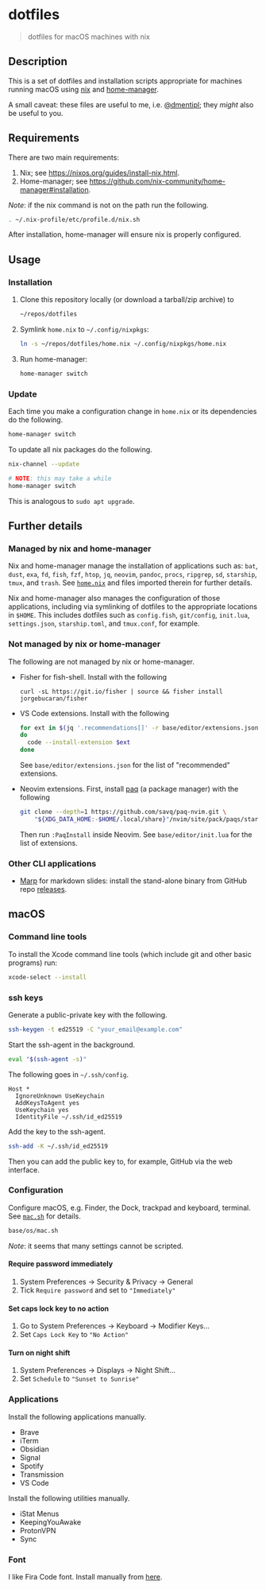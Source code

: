 # dotfiles

> dotfiles for macOS machines with nix

## Description

This is a set of dotfiles and installation scripts appropriate for machines running macOS using [nix](https://nixos.org/) and [home-manager](https://github.com/nix-community/home-manager).

A small caveat: these files are useful to me, i.e. [@dmentipl](https://github.com/dmentipl); they *might* also be useful to you.

## Requirements

There are two main requirements:

1. Nix; see <https://nixos.org/guides/install-nix.html>.
2. Home-manager; see <https://github.com/nix-community/home-manager#installation>.

*Note*: if the nix command is not on the path run the following.

```zsh
. ~/.nix-profile/etc/profile.d/nix.sh
```

After installation, home-manager will ensure nix is properly configured.

## Usage

### Installation

1. Clone this repository locally (or download a tarball/zip archive) to

    ```zsh
    ~/repos/dotfiles
    ```

2. Symlink `home.nix` to `~/.config/nixpkgs`:

    ```zsh
    ln -s ~/repos/dotfiles/home.nix ~/.config/nixpkgs/home.nix
    ```

3. Run home-manager:

    ```zsh
    home-manager switch
    ```

### Update

Each time you make a configuration change in `home.nix` or its dependencies do the following.

```zsh
home-manager switch
```

To update all nix packages do the following.

```zsh
nix-channel --update

# NOTE: this may take a while
home-manager switch
```

This is analogous to `sudo apt upgrade`.

## Further details

### Managed by nix and home-manager

Nix and home-manager manage the installation of applications such as: `bat`, `dust`, `exa`, `fd`, `fish`, `fzf`, `htop`, `jq`, `neovim`, `pandoc`, `procs`, `ripgrep`, `sd`, `starship`, `tmux`, and `trash`. See [`home.nix`](home.nix) and files imported therein for further details.

Nix and home-manager also manages the configuration of those applications, including via symlinking of dotfiles to the appropriate locations in `$HOME`. This includes dotfiles such as `config.fish`, `git/config`, `init.lua`, `settings.json`, `starship.toml`, and `tmux.conf`, for example.

### Not managed by nix or home-manager

The following are not managed by nix or home-manager.

- Fisher for fish-shell. Install with the following

    ```fish
    curl -sL https://git.io/fisher | source && fisher install jorgebucaran/fisher
    ```

- VS Code extensions. Install with the following

    ```zsh
    for ext in $(jq '.recommendations[]' -r base/editor/extensions.json)
    do
      code --install-extension $ext
    done
    ```

    See `base/editor/extensions.json` for the list of "recommended" extensions.

- Neovim extensions. First, install [paq](https://github.com/savq/paq-nvim) (a package manager) with the following

    ```zsh
    git clone --depth=1 https://github.com/savq/paq-nvim.git \
        "${XDG_DATA_HOME:-$HOME/.local/share}"/nvim/site/pack/paqs/start/paq-nvim
    ```

  Then run `:PaqInstall` inside Neovim. See `base/editor/init.lua` for the list of extensions.

### Other CLI applications

- [Marp](https://marpit.marp.app/) for markdown slides: install the stand-alone binary from GitHub repo [releases](https://github.com/marp-team/marp-cli/releases/).

## macOS

### Command line tools

To install the Xcode command line tools (which include git and other basic programs) run:

```zsh
xcode-select --install
```

### ssh keys

Generate a public-private key with the following.

```zsh
ssh-keygen -t ed25519 -C "your_email@example.com"
```

Start the ssh-agent in the background.

```zsh
eval "$(ssh-agent -s)"
```

The following goes in `~/.ssh/config`.

```text
Host *
  IgnoreUnknown UseKeychain
  AddKeysToAgent yes
  UseKeychain yes
  IdentityFile ~/.ssh/id_ed25519
```

Add the key to the ssh-agent.

```zsh
ssh-add -K ~/.ssh/id_ed25519
```

Then you can add the public key to, for example, GitHub via the web interface.

### Configuration

Configure macOS, e.g. Finder, the Dock, trackpad and keyboard, terminal. See [`mac.sh`](base/os/mac.sh) for details.

```zsh
base/os/mac.sh
```

*Note*: it seems that many settings cannot be scripted.

#### Require password immediately

1. System Preferences -> Security & Privacy -> General
2. Tick `Require password` and set to `"Immediately"`

#### Set caps lock key to no action

1. Go to System Preferences -> Keyboard -> Modifier Keys...
2. Set `Caps Lock Key` to `"No Action"`

#### Turn on night shift

1. System Preferences -> Displays -> Night Shift...
2. Set `Schedule` to `"Sunset to Sunrise"`

### Applications

Install the following applications manually.

- Brave
- iTerm
- Obsidian
- Signal
- Spotify
- Transmission
- VS Code

Install the following utilities manually.

- iStat Menus
- KeepingYouAwake
- ProtonVPN
- Sync

### Font

I like Fira Code font. Install manually from [here](https://github.com/tonsky/FiraCode).
